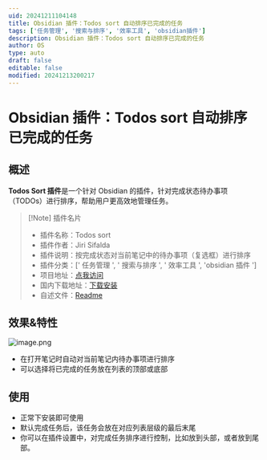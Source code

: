 ```yaml
---
uid: 20241211104148
title: Obsidian 插件：Todos sort 自动排序已完成的任务
tags: ['任务管理', '搜索与排序', '效率工具', 'obsidian插件']
description: Obsidian 插件：Todos sort 自动排序已完成的任务
author: OS
type: auto
draft: false
editable: false
modified: 20241213200217
---
```


# Obsidian 插件：Todos sort 自动排序已完成的任务

## 概述

**Todos Sort 插件**是一个针对 Obsidian 的插件，针对完成状态待办事项（TODOs）进行排序，帮助用户更高效地管理任务。

> [!Note] 插件名片
> - 插件名称：Todos sort
> - 插件作者：Jiri Sifalda
> - 插件说明：按完成状态对当前笔记中的待办事项（复选框）进行排序
> - 插件分类：[' 任务管理 ', ' 搜索与排序 ', ' 效率工具 ', 'obsidian 插件 ']
> - 项目地址：[点我访问](https://github.com/jsifalda/obsidian-todos-sort)
> - 国内下载地址：[下载安装](https://pkmer.cn/products/plugin/pluginMarket/?todos-sort)
> - 自述文件：[Readme](https://ghproxy.net/https://raw.githubusercontent.com/jsifalda/obsidian-todos-sort/main/README.md)

## 效果&特性

![image.png](https://cdn.pkmer.cn/images/20241213195745.png!pkmer)

- 在打开笔记时自动对当前笔记内待办事项进行排序
- 可以选择将已完成的任务放在列表的顶部或底部

## 使用

- 正常下安装即可使用
- 默认完成任务后，该任务会放在对应列表层级的最后末尾
- 你可以在插件设置中，对完成任务排序进行控制，比如放到头部，或者放到尾部。


